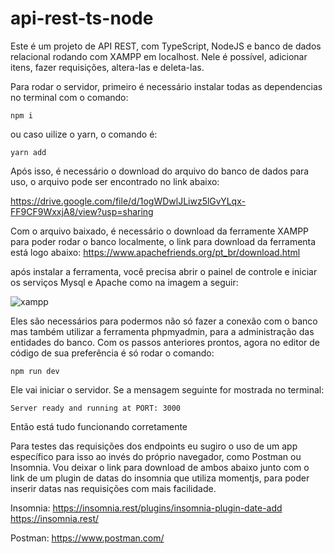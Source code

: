 # api-rest-ts-node

Este é um projeto de API REST, com TypeScript, NodeJS e banco de dados relacional rodando com XAMPP em localhost.
Nele é possível, adicionar itens, fazer requisições, altera-las e deleta-las.

Para rodar o servidor, primeiro é necessário instalar todas as dependencias no terminal com o comando:
```
npm i

```
ou caso uilize o yarn, o comando é:

```
yarn add

```

Após isso, é necessário o download do arquivo do banco de dados para uso, o arquivo pode ser encontrado no link abaixo:

https://drive.google.com/file/d/1ogWDwlJLiwz5lGvYLqx-FF9CF9WxxjA8/view?usp=sharing


Com o arquivo baixado, é necessário o download da ferramente XAMPP para poder rodar o banco localmente, o link para download da ferramenta está logo abaixo:
https://www.apachefriends.org/pt_br/download.html

após instalar a ferramenta, você precisa abrir o painel de controle e iniciar os serviços Mysql e Apache como na imagem a seguir:

![xampp](https://github.com/lenonlnc/api-rest-ts-node/assets/131901106/a7f34b6b-dea5-465a-b302-cac1b503bcaa)

Eles são necessários para podermos não só fazer a conexão com o banco mas também utilizar a ferramenta phpmyadmin, para a administração das entidades do banco.
Com os passos anteriores prontos, agora no editor de código de sua preferência é só rodar o comando:
```
npm run dev

```
Ele vai iniciar o servidor. Se a mensagem seguinte for mostrada no terminal:
```
Server ready and running at PORT: 3000
```

Então está tudo funcionando corretamente 

Para testes das requisições dos endpoints eu sugiro o uso de um app específico para isso ao invés do próprio navegador, como Postman ou Insomnia.
Vou deixar o link para download de ambos abaixo junto com o link de um plugin de datas do insomnia que utiliza momentjs, para poder inserir datas nas requisições com mais facilidade.

Insomnia:
https://insomnia.rest/plugins/insomnia-plugin-date-add
https://insomnia.rest/

Postman:
https://www.postman.com/

